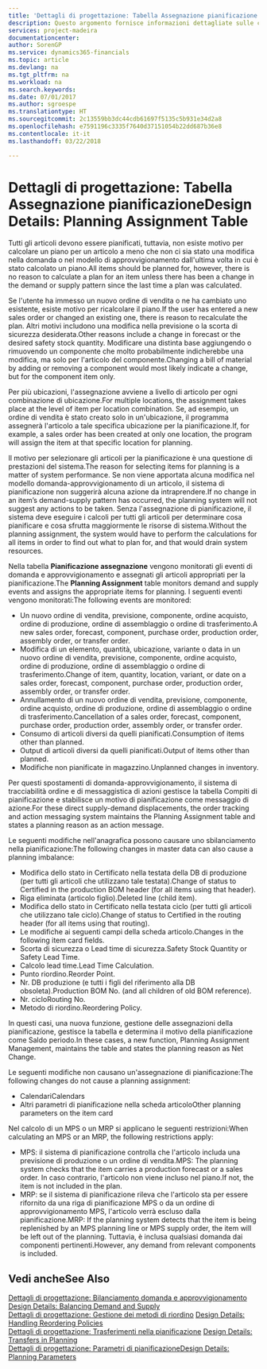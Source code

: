 ```yaml
---
title: 'Dettagli di progettazione: Tabella Assegnazione pianificazione | Microsoft Docs'
description: Questo argomento fornisce informazioni dettagliate sulle conseguenze relative alla modifica del metodo di pianificazione per un articolo.
services: project-madeira
documentationcenter: 
author: SorenGP
ms.service: dynamics365-financials
ms.topic: article
ms.devlang: na
ms.tgt_pltfrm: na
ms.workload: na
ms.search.keywords: 
ms.date: 07/01/2017
ms.author: sgroespe
ms.translationtype: HT
ms.sourcegitcommit: 2c13559bb3dc44cdb61697f5135c5b931e34d2a8
ms.openlocfilehash: e7591196c3335f7640d37151054b22dd687b36e8
ms.contentlocale: it-it
ms.lasthandoff: 03/22/2018

---
```

# <a name="design-details-planning-assignment-table"></a><span data-ttu-id="e11aa-103">Dettagli di progettazione: Tabella Assegnazione pianificazione</span><span class="sxs-lookup"><span data-stu-id="e11aa-103">Design Details: Planning Assignment Table</span></span>
<span data-ttu-id="e11aa-104">Tutti gli articoli devono essere pianificati, tuttavia, non esiste motivo per calcolare un piano per un articolo a meno che non ci sia stato una modifica nella domanda o nel modello di approvvigionamento dall'ultima volta in cui è stato calcolato un piano.</span><span class="sxs-lookup"><span data-stu-id="e11aa-104">All items should be planned for, however, there is no reason to calculate a plan for an item unless there has been a change in the demand or supply pattern since the last time a plan was calculated.</span></span>  
  
<span data-ttu-id="e11aa-105">Se l'utente ha immesso un nuovo ordine di vendita o ne ha cambiato uno esistente, esiste motivo per ricalcolare il piano.</span><span class="sxs-lookup"><span data-stu-id="e11aa-105">If the user has entered a new sales order or changed an existing one, there is reason to recalculate the plan.</span></span> <span data-ttu-id="e11aa-106">Altri motivi includono una modifica nella previsione o la scorta di sicurezza desiderata.</span><span class="sxs-lookup"><span data-stu-id="e11aa-106">Other reasons include a change in forecast or the desired safety stock quantity.</span></span> <span data-ttu-id="e11aa-107">Modificare una distinta base aggiungendo o rimuovendo un componente che molto probabilmente indicherebbe una modifica, ma solo per l'articolo del componente.</span><span class="sxs-lookup"><span data-stu-id="e11aa-107">Changing a bill of material by adding or removing a component would most likely indicate a change, but for the component item only.</span></span>  
  
<span data-ttu-id="e11aa-108">Per più ubicazioni, l'assegnazione avviene a livello di articolo per ogni combinazione di ubicazione.</span><span class="sxs-lookup"><span data-stu-id="e11aa-108">For multiple locations, the assignment takes place at the level of item per location combination.</span></span> <span data-ttu-id="e11aa-109">Se, ad esempio, un ordine di vendita è stato creato solo in un'ubicazione, il programma assegnerà l'articolo a tale specifica ubicazione per la pianificazione.</span><span class="sxs-lookup"><span data-stu-id="e11aa-109">If, for example, a sales order has been created at only one location, the program will assign the item at that specific location for planning.</span></span>  
  
<span data-ttu-id="e11aa-110">Il motivo per selezionare gli articoli per la pianificazione è una questione di prestazioni del sistema.</span><span class="sxs-lookup"><span data-stu-id="e11aa-110">The reason for selecting items for planning is a matter of system performance.</span></span> <span data-ttu-id="e11aa-111">Se non viene apportata alcuna modifica nel modello domanda-approvvigionamento di un articolo, il sistema di pianificazione non suggerirà alcuna azione da intraprendere.</span><span class="sxs-lookup"><span data-stu-id="e11aa-111">If no change in an item’s demand-supply pattern has occurred, the planning system will not suggest any actions to be taken.</span></span> <span data-ttu-id="e11aa-112">Senza l'assegnazione di pianificazione, il sistema deve eseguire i calcoli per tutti gli articoli per determinare cosa pianificare e cosa sfrutta maggiormente le risorse di sistema.</span><span class="sxs-lookup"><span data-stu-id="e11aa-112">Without the planning assignment, the system would have to perform the calculations for all items in order to find out what to plan for, and that would drain system resources.</span></span>  
  
<span data-ttu-id="e11aa-113">Nella tabella **Pianificazione assegnazione** vengono monitorati gli eventi di domanda e approvvigionamento e assegnati gli articoli appropriati per la pianificazione.</span><span class="sxs-lookup"><span data-stu-id="e11aa-113">The **Planning Assignment** table monitors demand and supply events and assigns the appropriate items for planning.</span></span> <span data-ttu-id="e11aa-114">I seguenti eventi vengono monitorati:</span><span class="sxs-lookup"><span data-stu-id="e11aa-114">The following events are monitored:</span></span>  
  
* <span data-ttu-id="e11aa-115">Un nuovo ordine di vendita, previsione, componente, ordine acquisto, ordine di produzione, ordine di assemblaggio o ordine di trasferimento.</span><span class="sxs-lookup"><span data-stu-id="e11aa-115">A new sales order, forecast, component, purchase order, production order, assembly order, or transfer order.</span></span>  
* <span data-ttu-id="e11aa-116">Modifica di un elemento, quantità, ubicazione, variante o data in un nuovo ordine di vendita, previsione, componente, ordine acquisto, ordine di produzione, ordine di assemblaggio o ordine di trasferimento.</span><span class="sxs-lookup"><span data-stu-id="e11aa-116">Change of item, quantity, location, variant, or date on a sales order, forecast, component, purchase order, production order, assembly order, or transfer order.</span></span>  
* <span data-ttu-id="e11aa-117">Annullamento di un nuovo ordine di vendita, previsione, componente, ordine acquisto, ordine di produzione, ordine di assemblaggio o ordine di trasferimento.</span><span class="sxs-lookup"><span data-stu-id="e11aa-117">Cancellation of a sales order, forecast, component, purchase order, production order, assembly order, or transfer order.</span></span>  
* <span data-ttu-id="e11aa-118">Consumo di articoli diversi da quelli pianificati.</span><span class="sxs-lookup"><span data-stu-id="e11aa-118">Consumption of items other than planned.</span></span>  
* <span data-ttu-id="e11aa-119">Output di articoli diversi da quelli pianificati.</span><span class="sxs-lookup"><span data-stu-id="e11aa-119">Output of items other than planned.</span></span>  
* <span data-ttu-id="e11aa-120">Modifiche non pianificate in magazzino.</span><span class="sxs-lookup"><span data-stu-id="e11aa-120">Unplanned changes in inventory.</span></span>  
  
<span data-ttu-id="e11aa-121">Per questi spostamenti di domanda-approvvigionamento, il sistema di tracciabilità ordine e di messaggistica di azioni gestisce la tabella Compiti di pianificazione e stabilisce un motivo di pianificazione come messaggio di azione.</span><span class="sxs-lookup"><span data-stu-id="e11aa-121">For these direct supply-demand displacements, the order tracking and action messaging system maintains the Planning Assignment table and states a planning reason as an action message.</span></span>  
  
<span data-ttu-id="e11aa-122">Le seguenti modifiche nell'anagrafica possono causare uno sbilanciamento nella pianificazione:</span><span class="sxs-lookup"><span data-stu-id="e11aa-122">The following changes in master data can also cause a planning imbalance:</span></span>  
  
* <span data-ttu-id="e11aa-123">Modifica dello stato in Certificato nella testata della DB di produzione (per tutti gli articoli che utilizzano tale testata).</span><span class="sxs-lookup"><span data-stu-id="e11aa-123">Change of status to Certified in the production BOM header (for all items using that header).</span></span>  
* <span data-ttu-id="e11aa-124">Riga eliminata (articolo figlio).</span><span class="sxs-lookup"><span data-stu-id="e11aa-124">Deleted line (child item).</span></span>  
* <span data-ttu-id="e11aa-125">Modifica dello stato in Certificato nella testata ciclo (per tutti gli articoli che utilizzano tale ciclo).</span><span class="sxs-lookup"><span data-stu-id="e11aa-125">Change of status to Certified in the routing header (for all items using that routing).</span></span>  
* <span data-ttu-id="e11aa-126">Le modifiche ai seguenti campi della scheda articolo.</span><span class="sxs-lookup"><span data-stu-id="e11aa-126">Changes in the following item card fields.</span></span>  
* <span data-ttu-id="e11aa-127">Scorta di sicurezza o Lead time di sicurezza.</span><span class="sxs-lookup"><span data-stu-id="e11aa-127">Safety Stock Quantity or Safety Lead Time.</span></span>  
* <span data-ttu-id="e11aa-128">Calcolo lead time.</span><span class="sxs-lookup"><span data-stu-id="e11aa-128">Lead Time Calculation.</span></span>  
* <span data-ttu-id="e11aa-129">Punto riordino.</span><span class="sxs-lookup"><span data-stu-id="e11aa-129">Reorder Point.</span></span>  
* <span data-ttu-id="e11aa-130">Nr. DB produzione (e tutti i figli del riferimento alla DB obsoleta).</span><span class="sxs-lookup"><span data-stu-id="e11aa-130">Production BOM No. (and all children of old BOM reference).</span></span>  
* <span data-ttu-id="e11aa-131">Nr. ciclo</span><span class="sxs-lookup"><span data-stu-id="e11aa-131">Routing No.</span></span>  
* <span data-ttu-id="e11aa-132">Metodo di riordino.</span><span class="sxs-lookup"><span data-stu-id="e11aa-132">Reordering Policy.</span></span>  
  
<span data-ttu-id="e11aa-133">In questi casi, una nuova funzione, gestione delle assegnazioni della pianificazione, gestisce la tabella e determina il motivo della pianificazione come Saldo periodo.</span><span class="sxs-lookup"><span data-stu-id="e11aa-133">In these cases, a new function, Planning Assignment Management, maintains the table and states the planning reason as Net Change.</span></span>  
  
<span data-ttu-id="e11aa-134">Le seguenti modifiche non causano un'assegnazione di pianificazione:</span><span class="sxs-lookup"><span data-stu-id="e11aa-134">The following changes do not cause a planning assignment:</span></span>  
  
* <span data-ttu-id="e11aa-135">Calendari</span><span class="sxs-lookup"><span data-stu-id="e11aa-135">Calendars</span></span>  
* <span data-ttu-id="e11aa-136">Altri parametri di pianificazione nella scheda articolo</span><span class="sxs-lookup"><span data-stu-id="e11aa-136">Other planning parameters on the item card</span></span>  
  
<span data-ttu-id="e11aa-137">Nel calcolo di un MPS o un MRP si applicano le seguenti restrizioni:</span><span class="sxs-lookup"><span data-stu-id="e11aa-137">When calculating an MPS or an MRP, the following restrictions apply:</span></span>  
  
* <span data-ttu-id="e11aa-138">MPS: il sistema di pianificazione controlla che l'articolo includa una previsione di produzione o un ordine di vendita.</span><span class="sxs-lookup"><span data-stu-id="e11aa-138">MPS: The planning system checks that the item carries a production forecast or a sales order.</span></span> <span data-ttu-id="e11aa-139">In caso contrario, l'articolo non viene incluso nel piano.</span><span class="sxs-lookup"><span data-stu-id="e11aa-139">If not, the item is not included in the plan.</span></span>  
* <span data-ttu-id="e11aa-140">MRP: se il sistema di pianificazione rileva che l'articolo sta per essere rifornito da una riga di pianificazione MPS o da un ordine di approvvigionamento MPS, l'articolo verrà escluso dalla pianificazione.</span><span class="sxs-lookup"><span data-stu-id="e11aa-140">MRP: If the planning system detects that the item is being replenished by an MPS planning line or MPS supply order, the item will be left out of the planning.</span></span> <span data-ttu-id="e11aa-141">Tuttavia, è inclusa qualsiasi domanda dai componenti pertinenti.</span><span class="sxs-lookup"><span data-stu-id="e11aa-141">However, any demand from relevant components is included.</span></span>  
  
## <a name="see-also"></a><span data-ttu-id="e11aa-142">Vedi anche</span><span class="sxs-lookup"><span data-stu-id="e11aa-142">See Also</span></span>  
<span data-ttu-id="e11aa-143">[Dettagli di progettazione: Bilanciamento domanda e approvvigionamento](design-details-balancing-demand-and-supply.md) </span><span class="sxs-lookup"><span data-stu-id="e11aa-143">[Design Details: Balancing Demand and Supply](design-details-balancing-demand-and-supply.md) </span></span>  
<span data-ttu-id="e11aa-144">[Dettagli di progettazione: Gestione dei metodi di riordino](design-details-handling-reordering-policies.md) </span><span class="sxs-lookup"><span data-stu-id="e11aa-144">[Design Details: Handling Reordering Policies](design-details-handling-reordering-policies.md) </span></span>  
<span data-ttu-id="e11aa-145">[Dettagli di progettazione: Trasferimenti nella pianificazione](design-details-transfers-in-planning.md) </span><span class="sxs-lookup"><span data-stu-id="e11aa-145">[Design Details: Transfers in Planning](design-details-transfers-in-planning.md) </span></span>  
[<span data-ttu-id="e11aa-146">Dettagli di progettazione: Parametri di pianificazione</span><span class="sxs-lookup"><span data-stu-id="e11aa-146">Design Details: Planning Parameters</span></span>](design-details-planning-parameters.md)  

